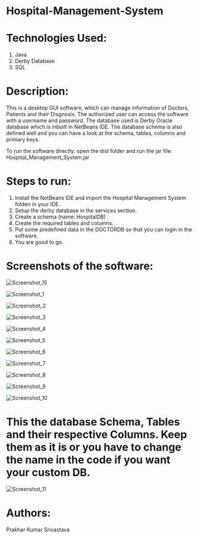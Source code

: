 # Hospital-Management-System

# Technologies Used: 

1. Java
2. Derby Database
3. SQL

# Description:

This is a desktop GUI software, which can manage information of Doctors, Patients and their Disgnosis. The authorized user can access the software with a username and password. The database used is Derby Oracle database which is inbuilt in NetBeans IDE. The database schema is also defined well and you can have a look at the schema, tables, columns and primary keys.

To run the software directly: open the dist folder and run the jar file: Hospital_Management_System.jar

# Steps to run:

1. Install the NetBeans IDE and import the Hospital Management System folden in your IDE.
2. Setup the derby database in the services section.
3. Create a schema (name: HospitalDB)
4. Create the required tables and columns.
5. Put some predefined data in the DOCTORDB so that you can login in the software.
6. You are good to go.

# Screenshots of the software:

![Screenshot_15](https://github.com/Prakhar00013/Hospital-Management-System/assets/89144627/c92df00b-ff40-4353-af21-09c4b71cba4b)

![Screenshot_1](https://github.com/Prakhar00013/Hospital-Management-System/assets/89144627/b6319a2a-4d32-46dd-a691-6ecfdafde4cf)

![Screenshot_2](https://github.com/Prakhar00013/Hospital-Management-System/assets/89144627/a9760f75-6776-4c6b-bccb-aeb0bdb0093d)

![Screenshot_3](https://github.com/Prakhar00013/Hospital-Management-System/assets/89144627/386ea39e-7a40-4c48-a861-2a0025910e1f)

![Screenshot_4](https://github.com/Prakhar00013/Hospital-Management-System/assets/89144627/0ac0936b-102c-4841-b36d-8e262f99917c)

![Screenshot_5](https://github.com/Prakhar00013/Hospital-Management-System/assets/89144627/b75f5017-fe7e-4570-b0a8-50263fc521f0)

![Screenshot_6](https://github.com/Prakhar00013/Hospital-Management-System/assets/89144627/f0b53944-1617-4a6a-ac5b-cdea3c1a2639)

![Screenshot_7](https://github.com/Prakhar00013/Hospital-Management-System/assets/89144627/2d0ab174-990d-4db5-a8dc-4e1a1474a86f)

![Screenshot_8](https://github.com/Prakhar00013/Hospital-Management-System/assets/89144627/12da22ca-df72-4485-ac6c-04acfa639b18)

![Screenshot_9](https://github.com/Prakhar00013/Hospital-Management-System/assets/89144627/8543fe3e-0f20-4d4c-ab49-27e8622dd40c)

![Screenshot_10](https://github.com/Prakhar00013/Hospital-Management-System/assets/89144627/9bb394e9-d847-458f-9fec-fd545c4ed930)

# This the database Schema, Tables and their respective Columns. Keep them as it is or you have to change the name in the code if you want your custom DB.

![Screenshot_11](https://github.com/Prakhar00013/Hospital-Management-System/assets/89144627/8c10f03e-3160-49da-ba73-0b72af448946)

# Authors:

Prakhar Kumar Srivastava
